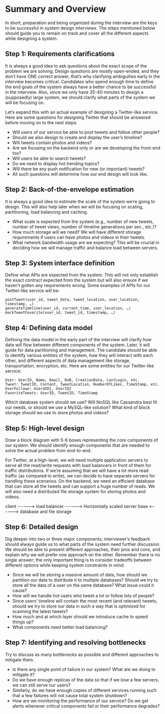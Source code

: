 # Summary and Overview

In short, preparation and being organized during the interview are the keys to be successful in system design interviews. The steps mentioned below should guide you to remain on track and cover all the different aspects while designing a system.

## Step 1: Requirements clarifications

It is always a good idea to ask questions about the exact scope of the problem we are solving. Design questions are mostly open-ended, and they don’t have ONE correct answer, that’s why clarifying ambiguities early in the interview becomes critical. Candidates who spend enough time to define the end goals of the system always have a better chance to be successful in the interview. Also, since we only have 35-40 minutes to design a (supposedly) large system, we should clarify what parts of the system we will be focusing on.

Let’s expand this with an actual example of designing a Twitter-like service. Here are some questions for designing Twitter that should be answered before moving on to the next steps:

- Will users of our service be able to post tweets and follow other people?
- Should we also design to create and display the user’s timeline?
- Will tweets contain photos and videos?
- Are we focusing on the backend only or are we developing the front-end too?
- Will users be able to search tweets?
- Do we need to display hot trending topics?
- Will there be any push notification for new (or important) tweets?
- All such questions will determine how our end design will look like.

## Step 2: Back-of-the-envelope estimation

It is always a good idea to estimate the scale of the system we’re going to design. This will also help later when we will be focusing on scaling, partitioning, load balancing and caching.

- What scale is expected from the system (e.g., number of new tweets, number of tweet views, number of timeline generations per sec., etc.)?
- How much storage will we need? We will have different storage requirements if users can have photos and videos in their tweets.
- What network bandwidth usage are we expecting? This will be crucial in deciding how we will manage traffic and balance load between servers.

## Step 3: System interface definition

Define what APIs are expected from the system. This will not only establish the exact contract expected from the system but will also ensure if we haven’t gotten any requirements wrong. Some examples of APIs for our Twitter-like service will be:

```
postTweet(user_id, tweet_data, tweet_location, user_location, timestamp, …)
generateTimeline(user_id, current_time, user_location, …)
markTweetFavorite(user_id, tweet_id, timestamp, …)
```

## Step 4: Defining data model

Defining the data model in the early part of the interview will clarify how data will flow between different components of the system. Later, it will guide for data partitioning and management. The candidate should be able to identify various entities of the system, how they will interact with each other, and different aspects of data management like storage, transportation, encryption, etc. Here are some entities for our Twitter-like service:

```
User: UserID, Name, Email, DoB, CreationData, LastLogin, etc.
Tweet: TweetID, Content, TweetLocation, NumberOfLikes, TimeStamp, etc.
UserFollowo: UserdID1, UserID2
FavoriteTweets: UserID, TweetID, TimeStamp
```

Which database system should we use? Will NoSQL like Cassandra best fit our needs, or should we use a MySQL-like solution? What kind of block storage should we use to store photos and videos?

## Step 5: High-level design

Draw a block diagram with 5-6 boxes representing the core components of our system. We should identify enough components that are needed to solve the actual problem from end-to-end.

For Twitter, at a high-level, we will need multiple application servers to serve all the read/write requests with load balancers in front of them for traffic distributions. If we’re assuming that we will have a lot more read traffic (as compared to write), we can decide to have separate servers for handling these scenarios. On the backend, we need an efficient database that can store all the tweets and can support a huge number of reads. We will also need a distributed file storage system for storing photos and videos.

client ------> load balancer ------> Horizontally scaled server base <------> database and file storage

## Step 6: Detailed design

Dig deeper into two or three major components; interviewer’s feedback should always guide us to what parts of the system need further discussion. We should be able to present different approaches, their pros and cons, and explain why we will prefer one approach on the other. Remember there is no single answer; the only important thing is to consider tradeoffs between different options while keeping system constraints in mind.

- Since we will be storing a massive amount of data, how should we partition our data to distribute it to multiple databases? Should we try to store all the data of a user on the same database? What issue could it cause?
- How will we handle hot users who tweet a lot or follow lots of people?
- Since users’ timeline will contain the most recent (and relevant) tweets, should we try to store our data in such a way that is optimized for scanning the latest tweets?
- How much and at which layer should we introduce cache to speed things up?
- What components need better load balancing?

## Step 7: Identifying and resolving bottlenecks

Try to discuss as many bottlenecks as possible and different approaches to mitigate them.

- Is there any single point of failure in our system? What are we doing to mitigate it?
- Do we have enough replicas of the data so that if we lose a few servers, we can still serve our users?
- Similarly, do we have enough copies of different services running such that a few failures will not cause total system shutdown?
- How are we monitoring the performance of our service? Do we get alerts whenever critical components fail or their performance degrades?
